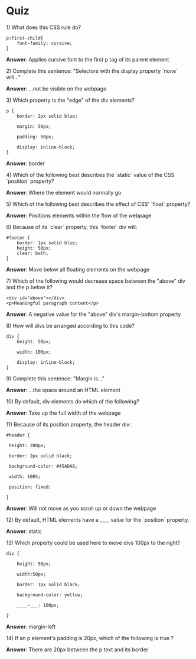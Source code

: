 # Quiz

1\) What does this CSS rule do?

```
p:first-child{
    font-family: cursive;
}
```

**Answer**:  Applies cursive font to the first p tag of its parent element

2\) Complete this sentence: "Selectors with the display property \`none\` will..."

**Answer**: ...not be visible on the webpage

3\) Which property is the "edge" of the div elements?

```
p {
    border: 2px solid blue;

    margin: 50px;

    padding: 50px;

    display: inline-block; 
}
```

**Answer**: border

4\) Which of the following best describes the \`static\` value of the CSS \`position\` property?

**Answer**: Where the element would normally go

5\) Which of the following best describes the effect of CSS' \`float\` property?

**Answer**: Positions elements within the flow of the webpage

6\) Because of its \`clear\` property, this \`footer\` div will:

```
#footer {
    border: 1px solid blue;
    height: 50px;
    clear: both;
}
```

**Answer**: Move below all floating elements on the webpage

7\) Which of the following would decrease space between the "above" div and the p below it?

```
<div id="above"></div>
<p>Meaningful paragraph content</p>

```

**Answer**: A negative value for the "above" div's margin-bottom property

8\) How will divs be arranged according to this code?

```
div {
    height: 50px;

    width: 100px;

    display: inline-block;
}
```

9\) Complete this sentence: "Margin is..."

**Answer**: ...the space around an HTML element

10\) By default, div elements do which of the following?

**Answer**: Take up the full width of the webpage

11\) Because of its position property, the header div:

```
#header {

 height: 200px;

 border: 2px solid black;

 background-color: #45ADA8;

 width: 100%;

 position: fixed;

}
```

**Answer**: Will not move as you scroll up or down the webpage

12\) By default, HTML elements have a \_\_\_\_ value for the \`position\` property.

**Answer**: static

13\) Which property could be used here to move divs 100px to the right?

```
div {

    height: 50px;

    width:50px;

    border: 1px solid black;

    background-color: yellow;

    ____-___: 100px;

}
```

**Answer**: margin-left

14\) If an p element's padding is 20px, which of the following is true ?

**Answer**: There are 20px between the p text and its border





